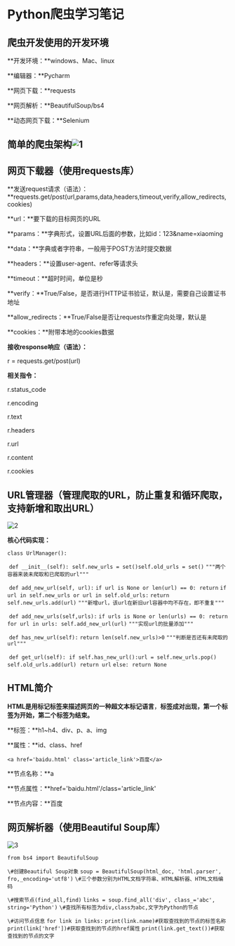 # Python爬虫学习笔记

## 爬虫开发使用的开发环境

**开发环境：**windows、Mac、linux

**编辑器：**Pycharm

**网页下载：**requests

**网页解析：**BeautifulSoup/bs4

**动态网页下载：**Selenium

## 简单的爬虫架构![1](D:\大学\大二上\2023暑假学习\爬虫学习\1.jpg)

## 网页下载器（使用requests库）

**发送request请求（语法）：**requests.get/post(url,params,data,headers,timeout,verify,allow_redirects,cookies)

**url：**要下载的目标网页的URL

**params：**字典形式，设置URL后面的参数，比如id：123&name=xiaoming

**data：**字典或者字符串，一般用于POST方法时提交数据

**headers：**设置user-agent、refer等请求头

**timeout：**超时时间，单位是秒

**verify：**True/False，是否进行HTTP证书验证，默认是，需要自己设置证书地址

**allow_redirects：**True/False是否让requests作重定向处理，默认是

**cookies：**附带本地的cookies数据

**接收response响应（语法）：**

r = requests.get/post(url)

**相关指令：**

r.status_code  <!--查看状态码，如果等于200代表请求成功-->

r.encoding <!--可以查看当前编码，以及更改编码（requests会根据Headers推测编码，推测不到则设置为ISO-8859-1可能导致乱码）-->

r.text <!--查看返回的网页内容-->

r.headers <!--查看返回的HTTP的headers-->

r.url <!--查看实际访问的URL-->

r.content <!--以字节方式返回内容，比如用于下载图片-->

r.cookies <!--服务端要写入本地的cookies数据-->

## URL管理器（管理爬取的URL，防止重复和循环爬取，支持新增和取出URL）

![2](D:\大学\大二上\2023暑假学习\爬虫学习\2.jpg)

**核心代码实现：**

`class UrlManager():`

​    `def __init__(self):`
​        `self.new_urls = set()`
​        `self.old_urls = set()`
​     `"""两个容器来装未爬取和已爬取的url"""`

​    `def add_new_url(self, url):`
​        `if url is None or len(url) == 0:`
​            `return`
​        `if url in self.new_urls or url in self.old_urls:`
​            `return`
​        `self.new_urls.add(url)`
​    `"""新增url，该url在新旧url容器中均不存在，即不重复"""`

​    `def add_new_urls(self,urls):`
​        `if urls is None or len(urls) == 0:`
​            `return`
​        `for url in urls:`
​            `self.add_new_url(url)`
​    `"""实现url的批量添加"""`

​    `def has_new_url(self):`
​        `return len(self.new_urls)>0`
​    `"""判断是否还有未爬取的url"""`

​    `def get_url(self):`
​        `if self.has_new_url():`
​            `url = self.new_urls.pop()`
​            `self.old_urls.add(url)`
​            `return url`
​        `else:`
​            `return None`

## HTML简介     

**HTML是用标记标签来描述网页的一种超文本标记语言**，**标签成对出现，第一个标签为开始，第二个标签为结束。**

**标签：**h1~h4、div、p、a、img

**属性：**id、class、href

`<a href='baidu.html' class='article_link'>百度</a>`

**节点名称：**a

**节点属性：**href='baidu.html'/class='article_link'

**节点内容：**百度

## 网页解析器（使用Beautiful Soup库）

![3](D:\大学\大二上\2023暑假学习\爬虫学习\3.jpg)

`from bs4 import BeautifulSoup`

`\#创建Beautiful Soup对象`
`soup = BeautifulSoup(html_doc, 'html.parser', fro,_encoding='utf8')`
`\#三个参数分别为HTML文档字符串、HTML解析器、HTML文档编码`

`\#搜索节点(find_all,find)`
`links = soup.find_all('div', class_='abc', string='Python')`
`\#查找所有标签为div,class为abc,文字为Python的节点`

`\#访问节点信息`
`for link in links:`
    `print(link.name)#获取查找到的节点的标签名称`
    `print(link['href'])#获取查找到的节点的href属性`
    `print(link.get_text())#获取查找到的节点的文字`
